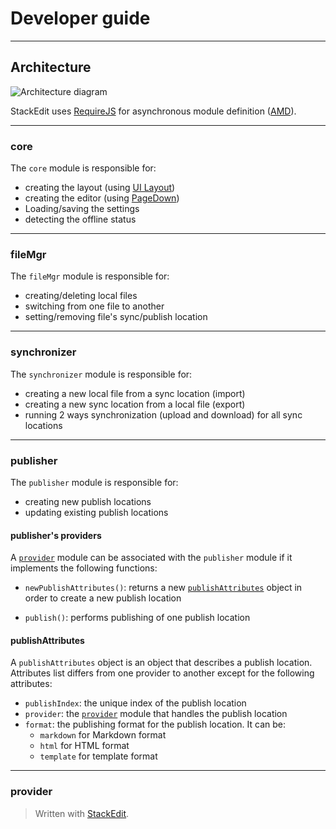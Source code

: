 Developer guide
===============


----------


Architecture
------------

![Architecture diagram][1]


StackEdit uses [RequireJS][2] for asynchronous module definition ([AMD][3]). 


----------


### core

The `core` module is responsible for:

- creating the layout (using [UI Layout][4])
- creating the editor (using [PageDown][5])
- Loading/saving the settings
- detecting the offline status


----------


### fileMgr

The `fileMgr` module is responsible for:

- creating/deleting local files
- switching from one file to another
- setting/removing file's sync/publish location


----------


### synchronizer

The `synchronizer` module is responsible for:

- creating a new local file from a sync location (import)
- creating a new sync location from a local file (export)
- running 2 ways synchronization (upload and download) for all sync locations


----------


### publisher

The `publisher` module is responsible for:

- creating new publish locations
- updating existing publish locations

#### publisher's providers

A [`provider`][6] module can be associated with the `publisher` module if it implements the following functions:

- `newPublishAttributes()`: returns a new [`publishAttributes`][7] object in order to create a new publish location

- `publish()`: performs publishing of one publish location

#### publishAttributes

A `publishAttributes` object is an object that describes a publish location. Attributes list differs from one provider to another except for the following attributes:

- `publishIndex`: the unique index of the publish location
- `provider`: the [`provider`][6] module that handles the publish location
- `format`: the publishing format for the publish location. It can be:
	- `markdown` for Markdown format
	- `html` for HTML format
	- `template` for template format


----------


### provider






> Written with [StackEdit](http://benweet.github.io/stackedit/).


  [1]: http://benweet.github.io/stackedit/doc/img/architecture.png "Architecture diagram"
  [2]: http://requirejs.org/ "RequireJS"
  [3]: http://en.wikipedia.org/wiki/Asynchronous_module_definition "Asynchronous module definition"
  [4]: http://layout.jquery-dev.net/ "UI Layout"
  [5]: https://code.google.com/p/pagedown/ "PageDown"
  [6]: #provider
  [7]: #publishattributes